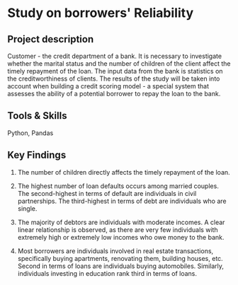 # Study on borrowers' Reliability

## Project description 
Customer - the credit department of a bank. It is necessary to investigate whether the marital status and the number of children of the client affect the timely repayment of the loan. The input data from the bank is statistics on the creditworthiness of clients. The results of the study will be taken into account when building a credit scoring model - a special system that assesses the ability of a potential borrower to repay the loan to the bank.

## Tools & Skills
Python, Pandas

## Key Findings
1) The number of children directly affects the timely repayment of the loan.

2) The highest number of loan defaults occurs among married couples. The second-highest in terms of default are individuals in civil partnerships. The third-highest in terms of debt are individuals who are single.

3) The majority of debtors are individuals with moderate incomes. A clear linear relationship is observed, as there are very few individuals with extremely high or extremely low incomes who owe money to the bank.

4) Most borrowers are individuals involved in real estate transactions, specifically buying apartments, renovating them, building houses, etc. Second in terms of loans are individuals buying automobiles. Similarly, individuals investing in education rank third in terms of loans.

